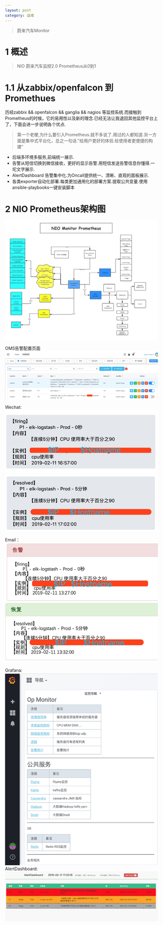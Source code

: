 ```yaml
---
layout: post
category: 运维
---
```


> 蔚来汽车Monitor 

# 1 概述
> NIO 蔚来汽车监控2.0 Prometheus从0到1

# 1.1  从zabbix/openfalcon 到Promethues
历经zabbix && openfalcon && ganglia && nagios 等监控系统.而接触到Prometheus的时候，它的易用性以及新的理念.已经无法让我退回其他监控平台上了，下面会进一步说明各个优点.

> 第一个老梗,为什么要引入Prometheus.就不多说了.用过的人都知道.另一方面是集中式平台化，总之一句话."给用户更好的体验.给使用者更便捷的构建"

* 后端多环境多服务,前端统一展示.
* 告警从短信切换到微信接收，更好的显示告警.用短信发送告警信息你懂得.一坨文字展示.
* AlertDashboard 告警集中化.为Oncall提供统一、清晰、直观的面板展示.
* 各类exporter自动化部署.每类更加通用化的部署方案.提取公共变量.使用ansible-playbooks一键安装脚本

# 2 NIO Prometheus架构图
![](/assets/img//15499383143327.jpg)



OMS告警配置页面
![-w1209](/assets/img//15498793579795.jpg)

Wechat:
![-w458](/assets/img//15498794149501.jpg)
![-w461](/assets/img//15498794361449.jpg)

Email：
![-w449](/assets/img//15498794560249.jpg)
![-w452](/assets/img//15498804096912.jpg)


Grafana:
![-w631](/assets/img//15498795212775.jpg)
AlertDashboard:
![-w1429](/assets/img//15498819533654.jpg)
